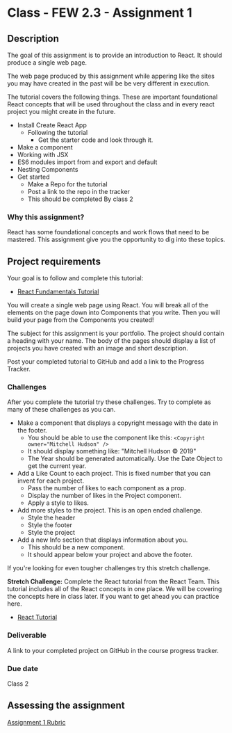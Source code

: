 # Class - FEW 2.3 - Assignment 1

## Description 

The goal of this assignment is to provide an introduction to React. It should produce a single web page. 

The web page produced by this assignment while appering like the sites you may have created in the past will be be very different in execution. 

The tutorial covers the following things. These are important foundational React concepts that will be used throughout the class and in every react project you might create in the future. 

- Install Create React App
  - Following the tutorial 
    - Get the starter code and look through it.
- Make a component 
- Working with JSX 
- ES6 modules import from and export and default
- Nesting Components 
- Get started
  - Make a Repo for the tutorial
  - Post a link to the repo in the tracker
  - This should be completed By class 2

### Why this assignment?

React has some foundational concepts and work flows that need to be mastered. This assignment give you the opportunity to dig into these topics.  

## Project requirements

Your goal is to follow and complete this tutorial: 

- [React Fundamentals Tutorial](https://www.makeschool.com/academy/track/react-fundamentals-vm0)

You will create a single web page using React. You will break all of the elements on the page down into Components that you write. Then you will build your page from the Components you created!

The subject for this assignment is your portfolio. The project should contain a heading with your name. The body of the pages should display a list of projects you have created with an image and short description. 

Post your completed tutorial to GitHub and add a link to the Progress Tracker. 

### Challenges 

After you complete the tutorial try these challenges. Try to complete as many of these challenges as you can.  

- Make a component that displays a copyright message with the date in the footer. 
    - You should be able to use the component like this: `<Copyright owner="Mitchell Hudson" />`
    - It should display something like: "Mitchell Hudson © 2019"
    - The Year should be generated automatically. Use the Date Object to get the current year. 
- Add a Like Count to each project. This is fixed number that you can invent for each project.
    - Pass the number of likes to each component as a prop.
    - Display the number of likes in the Project component. 
    - Apply a style to likes.
- Add more styles to the project. This is an open ended challenge. 
    - Style the header
    - Style the footer
    - Style the project
- Add a new Info section that displays information about you. 
    - This should be a new component.
    - It should appear below your project and above the footer.

If you're looking for even tougher challenges try this stretch challenge. 

**Stretch Challenge:** Complete the React tutorial from the React Team. This tutorial includes all of the React concepts in one place. We will be covering the concepts here in class later. If you want to get ahead you can practice here. 

- [React Tutorial](https://reactjs.org/tutorial/tutorial.html)

### Deliverable

A link to your completed project on GitHub in the course progress tracker.  

### Due date

Class 2

## Assessing the assignment

[Assignment 1 Rubric](./Assignment-01-rubric.md)


